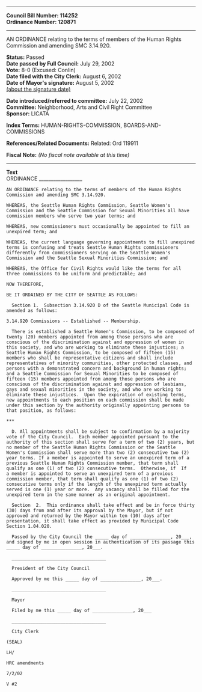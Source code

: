 * * * * *  
  
**Council Bill Number: [](#h0)[](#h2)114252**   
**Ordinance Number: 120871**  
  
* * * * *  
  
AN ORDINANCE relating to the terms of members of the Human Rights Commission and amending SMC 3.14.920.  
  
**Status:** Passed   
**Date passed by Full Council:** July 29, 2002   
**Vote:** 8-0 (Excused: Conlin)   
**Date filed with the City Clerk:** August 6, 2002   
**Date of Mayor's signature:** August 5, 2002   
[(about the signature date)](/~public/approvaldate.htm)   
  
  
**Date introduced/referred to committee:** July 22, 2002   
**Committee:** Neighborhood, Arts and Civil Right Committee   
**Sponsor:** LICATA   
  
**Index Terms:** HUMAN-RIGHTS-COMMISSION, BOARDS-AND-COMMISSIONS  
  
**References/Related Documents:** Related: Ord 119911  
  
**Fiscal Note:** *(No fiscal note available at this time)*  
  
* * * * *  
  
**Text**  
    ORDINANCE __________________  
  
    AN ORDINANCE relating to the terms of members of the Human Rights  
    Commission and amending SMC 3.14.920.  
  
    WHEREAS, the Seattle Human Rights Commission, Seattle Women's  
    Commission and the Seattle Commission for Sexual Minorities all have  
    commission members who serve two year terms; and  
  
    WHEREAS, new commissioners must occasionally be appointed to fill an  
    unexpired term; and  
  
    WHEREAS, the current language governing appointments to fill unexpired  
    terms is confusing and treats Seattle Human Rights commissioners  
    differently from commissioners serving on the Seattle Women's  
    Commission and the Seattle Sexual Minorities Commission; and  
  
    WHEREAS, the Office for Civil Rights would like the terms for all  
    three commissions to be uniform and predictable; and  
  
    NOW THEREFORE,  
  
    BE IT ORDAINED BY THE CITY OF SEATTLE AS FOLLOWS:  
  
      Section 1.  Subsection 3.14.920 D of the Seattle Municipal Code is  
    amended as follows:  
  
    3.14.920 Commissions -- Established -- Membership.  
  
      There is established a Seattle Women's Commission, to be composed of  
    twenty (20) members appointed from among those persons who are  
    conscious of the discrimination against and oppression of women in  
    this society, and who are working to eliminate these injustices; a  
    Seattle Human Rights Commission, to be composed of fifteen (15)  
    members who shall be representative citizens and shall include  
    representatives of minority communities, other protected classes, and  
    persons with a demonstrated concern and background in human rights;  
    and a Seattle Commission for Sexual Minorities to be composed of  
    fifteen (15) members appointed from among those persons who are  
    conscious of the discrimination against and oppression of lesbians,  
    gays and sexual minorities in the society, and who are working to  
    eliminate these injustices.  Upon the expiration of existing terms,  
    new appointments to each position on each commission shall be made  
    under this section by the authority originally appointing persons to  
    that position, as follows:  
  
    ***  
  
      D. All appointments shall be subject to confirmation by a majority  
    vote of the City Council.  Each member appointed pursuant to the  
    authority of this section shall serve for a term of two (2) years, but  
    no member of the Seattle Human Rights Commission or the Seattle  
    Women's Commission shall serve more than two (2) consecutive two (2)  
    year terms. If a member is appointed to serve an unexpired term of a  
    previous Seattle Human Rights Commission member, that term shall  
    qualify as one (1) of two (2) consecutive terms.  Otherwise, if  If  
    a member is appointed to serve an unexpired term of a previous  
    commission member, that term shall qualify as one (1) of two (2)  
    consecutive terms only if the length of the unexpired term actually  
    served is one (1) year or more.  Any vacancy shall be filled for the  
    unexpired term in the same manner as an original appointment.  
  
      Section  2.  This ordinance shall take effect and be in force thirty  
    (30) days from and after its approval by the Mayor, but if not  
    approved and returned by the Mayor within ten (10) days after  
    presentation, it shall take effect as provided by Municipal Code  
    Section 1.04.020.  
  
      Passed by the City Council the _____ day of _______________, 20___,  
    and signed by me in open session in authentication of its passage this  
    _____ day of _______________, 20___.  
  
      ___________________________________  
  
      President of the City Council  
  
      Approved by me this _____ day of _______________, 20___.  
  
      ___________________________________  
  
      Mayor  
  
      Filed by me this _____ day of _______________, 20___  
  
      ___________________________________  
  
      City Clerk  
  
    (SEAL)  
  
    LH/  
  
    HRC amendments  
  
    7/2/02  
  
    V #2  
